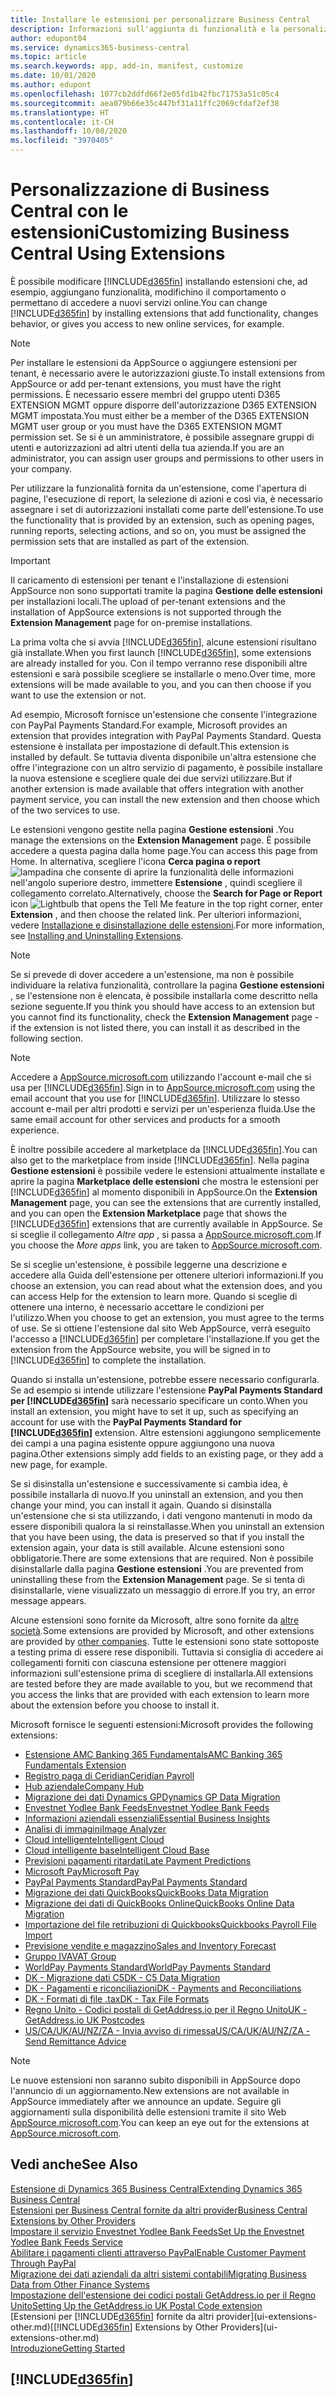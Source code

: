 ```yaml
---
title: Installare le estensioni per personalizzare Business Central
description: Informazioni sull'aggiunta di funzionalità e la personalizzazione di Business Central tramite l'installazione delle estensioni.
author: edupont04
ms.service: dynamics365-business-central
ms.topic: article
ms.search.keywords: app, add-in, manifest, customize
ms.date: 10/01/2020
ms.author: edupont
ms.openlocfilehash: 1077cb2ddfd66f2e05fd1b42fbc71753a51c05c4
ms.sourcegitcommit: aea079b66e35c447bf31a11ffc2069cfdaf2ef38
ms.translationtype: HT
ms.contentlocale: it-CH
ms.lasthandoff: 10/08/2020
ms.locfileid: "3970405"
---
```

# <a name="customizing-business-central-using-extensions"></a><span data-ttu-id="cffa9-103">Personalizzazione di Business Central con le estensioni</span><span class="sxs-lookup"><span data-stu-id="cffa9-103">Customizing Business Central Using Extensions</span></span>

<span data-ttu-id="cffa9-104">È possibile modificare [!INCLUDE[d365fin](includes/d365fin_md.md)] installando estensioni che, ad esempio, aggiungano funzionalità, modifichino il comportamento o permettano di accedere a nuovi servizi online.</span><span class="sxs-lookup"><span data-stu-id="cffa9-104">You can change [!INCLUDE[d365fin](includes/d365fin_md.md)] by installing extensions that add functionality, changes behavior, or gives you access to new online services, for example.</span></span>

> [!NOTE]
> <span data-ttu-id="cffa9-105">Per installare le estensioni da AppSource o aggiungere estensioni per tenant, è necessario avere le autorizzazioni giuste.</span><span class="sxs-lookup"><span data-stu-id="cffa9-105">To install extensions from AppSource or add per-tenant extensions, you must have the right permissions.</span></span> <span data-ttu-id="cffa9-106">È necessario essere membri del gruppo utenti D365 EXTENSION MGMT oppure disporre dell'autorizzazione D365 EXTENSION MGMT impostata.</span><span class="sxs-lookup"><span data-stu-id="cffa9-106">You must either be a member of the D365 EXTENSION MGMT user group or you must have the D365 EXTENSION MGMT permission set.</span></span> <span data-ttu-id="cffa9-107">Se si è un amministratore, è possibile assegnare gruppi di utenti e autorizzazioni ad altri utenti della tua azienda.</span><span class="sxs-lookup"><span data-stu-id="cffa9-107">If you are an administrator, you can assign user groups and permissions to other users in your company.</span></span>

<span data-ttu-id="cffa9-108">Per utilizzare la funzionalità fornita da un'estensione, come l'apertura di pagine, l'esecuzione di report, la selezione di azioni e così via, è necessario assegnare i set di autorizzazioni installati come parte dell'estensione.</span><span class="sxs-lookup"><span data-stu-id="cffa9-108">To use the functionality that is provided by an extension, such as opening pages, running reports, selecting actions, and so on, you must be assigned the permission sets that are installed as part of the extension.</span></span>

> [!IMPORTANT]  
> <span data-ttu-id="cffa9-109">Il caricamento di estensioni per tenant e l'installazione di estensioni AppSource non sono supportati tramite la pagina **Gestione delle estensioni** per installazioni locali.</span><span class="sxs-lookup"><span data-stu-id="cffa9-109">The upload of per-tenant extensions and the installation of AppSource extensions is not supported through the **Extension Management** page for on-premise installations.</span></span>

<span data-ttu-id="cffa9-110">La prima volta che si avvia [!INCLUDE[d365fin](includes/d365fin_md.md)], alcune estensioni risultano già installate.</span><span class="sxs-lookup"><span data-stu-id="cffa9-110">When you first launch [!INCLUDE[d365fin](includes/d365fin_md.md)], some extensions are already installed for you.</span></span> <span data-ttu-id="cffa9-111">Con il tempo verranno rese disponibili altre estensioni e sarà possibile scegliere se installarle o meno.</span><span class="sxs-lookup"><span data-stu-id="cffa9-111">Over time, more extensions will be made available to you, and you can then choose if you want to use the extension or not.</span></span>

<span data-ttu-id="cffa9-112">Ad esempio, Microsoft fornisce un'estensione che consente l'integrazione con PayPal Payments Standard.</span><span class="sxs-lookup"><span data-stu-id="cffa9-112">For example, Microsoft provides an extension that provides integration with PayPal Payments Standard.</span></span> <span data-ttu-id="cffa9-113">Questa estensione è installata per impostazione di default.</span><span class="sxs-lookup"><span data-stu-id="cffa9-113">This extension is installed by default.</span></span>
<span data-ttu-id="cffa9-114">Se tuttavia diventa disponibile un'altra estensione che offre l'integrazione con un altro servizio di pagamento, è possibile installare la nuova estensione e scegliere quale dei due servizi utilizzare.</span><span class="sxs-lookup"><span data-stu-id="cffa9-114">But if another extension is made available that offers integration with another payment service, you can install the new extension and then choose which of the two services to use.</span></span>  

<span data-ttu-id="cffa9-115">Le estensioni vengono gestite nella pagina **Gestione estensioni** .</span><span class="sxs-lookup"><span data-stu-id="cffa9-115">You manage the extensions on the **Extension Management** page.</span></span> <span data-ttu-id="cffa9-116">È possibile accedere a questa pagina dalla home page.</span><span class="sxs-lookup"><span data-stu-id="cffa9-116">You can access this page from Home.</span></span> <span data-ttu-id="cffa9-117">In alternativa, scegliere l'icona **Cerca pagina o report** ![lampadina che consente di aprire la funzionalità delle informazioni](media/ui-search/search_small.png "Informazioni sull'operazione che si desidera eseguire") nell'angolo superiore destro, immettere **Estensione** , quindi scegliere il collegamento correlato.</span><span class="sxs-lookup"><span data-stu-id="cffa9-117">Alternatively, choose the **Search for Page or Report** icon ![Lightbulb that opens the Tell Me feature](media/ui-search/search_small.png "Tell me what you want to do") in the top right corner, enter **Extension** , and then choose the related link.</span></span> <span data-ttu-id="cffa9-118">Per ulteriori informazioni, vedere [Installazione e disinstallazione delle estensioni](ui-extensions-install-uninstall.md).</span><span class="sxs-lookup"><span data-stu-id="cffa9-118">For more information, see [Installing and Uninstalling Extensions](ui-extensions-install-uninstall.md).</span></span>

> [!NOTE]  
> <span data-ttu-id="cffa9-119">Se si prevede di dover accedere a un'estensione, ma non è possibile individuare la relativa funzionalità, controllare la pagina **Gestione estensioni** , se l'estensione non è elencata, è possibile installarla come descritto nella sezione seguente.</span><span class="sxs-lookup"><span data-stu-id="cffa9-119">If you think you should have access to an extension but you cannot find its functionality, check the **Extension Management** page - if the extension is not listed there, you can install it as described in the following section.</span></span>  

> [!NOTE]  
> <span data-ttu-id="cffa9-120">Accedere a [AppSource.microsoft.com](https://appsource.microsoft.com/) utilizzando l'account e-mail che si usa per [!INCLUDE[d365fin](includes/d365fin_md.md)].</span><span class="sxs-lookup"><span data-stu-id="cffa9-120">Sign in to [AppSource.microsoft.com](https://appsource.microsoft.com/) using the email account that you use for [!INCLUDE[d365fin](includes/d365fin_md.md)].</span></span> <span data-ttu-id="cffa9-121">Utilizzare lo stesso account e-mail per altri prodotti e servizi per un'esperienza fluida.</span><span class="sxs-lookup"><span data-stu-id="cffa9-121">Use the same email account for other services and products for a smooth experience.</span></span>  

<span data-ttu-id="cffa9-122">È inoltre possibile accedere al marketplace da [!INCLUDE[d365fin](includes/d365fin_md.md)].</span><span class="sxs-lookup"><span data-stu-id="cffa9-122">You can also get to the marketplace from inside [!INCLUDE[d365fin](includes/d365fin_md.md)].</span></span> <span data-ttu-id="cffa9-123">Nella pagina **Gestione estensioni** è possibile vedere le estensioni attualmente installate e aprire la pagina **Marketplace delle estensioni** che mostra le estensioni per [!INCLUDE[d365fin](includes/d365fin_md.md)] al momento disponibili in AppSource.</span><span class="sxs-lookup"><span data-stu-id="cffa9-123">On the **Extension Management** page, you can see the extensions that are currently installed, and you can open the **Extension Marketplace** page that shows the [!INCLUDE[d365fin](includes/d365fin_md.md)] extensions that are currently available in AppSource.</span></span> <span data-ttu-id="cffa9-124">Se si sceglie il collegamento *Altre app* , si passa a [AppSource.microsoft.com](https://appsource.microsoft.com/marketplace/apps?product=dynamics-365%3Bdynamics-365-business-central&page=1).</span><span class="sxs-lookup"><span data-stu-id="cffa9-124">If you choose the *More apps* link, you are taken to [AppSource.microsoft.com](https://appsource.microsoft.com/marketplace/apps?product=dynamics-365%3Bdynamics-365-business-central&page=1).</span></span>  

<span data-ttu-id="cffa9-125">Se si sceglie un'estensione, è possibile leggerne una descrizione e accedere alla Guida dell'estensione per ottenere ulteriori informazioni.</span><span class="sxs-lookup"><span data-stu-id="cffa9-125">If you choose an extension, you can read about what the extension does, and you can access Help for the extension to learn more.</span></span> <span data-ttu-id="cffa9-126">Quando si sceglie di ottenere una interno, è necessario accettare le condizioni per l'utilizzo.</span><span class="sxs-lookup"><span data-stu-id="cffa9-126">When you choose to get an extension, you must agree to the terms of use.</span></span> <span data-ttu-id="cffa9-127">Se si ottiene l'estensione dal sito Web AppSource, verrà eseguito l'accesso a [!INCLUDE[d365fin](includes/d365fin_md.md)] per completare l'installazione.</span><span class="sxs-lookup"><span data-stu-id="cffa9-127">If you get the extension from the AppSource website, you will be signed in to [!INCLUDE[d365fin](includes/d365fin_md.md)] to complete the installation.</span></span>  

<span data-ttu-id="cffa9-128">Quando si installa un'estensione, potrebbe essere necessario configurarla. Se ad esempio si intende utilizzare l'estensione **PayPal Payments Standard per [!INCLUDE[d365fin](includes/d365fin_md.md)]** sarà necessario specificare un conto.</span><span class="sxs-lookup"><span data-stu-id="cffa9-128">When you install an extension, you might have to set it up, such as specifying an account for use with the **PayPal Payments Standard for [!INCLUDE[d365fin](includes/d365fin_md.md)]** extension.</span></span>
<span data-ttu-id="cffa9-129">Altre estensioni aggiungono semplicemente dei campi a una pagina esistente oppure aggiungono una nuova pagina.</span><span class="sxs-lookup"><span data-stu-id="cffa9-129">Other extensions simply add fields to an existing page, or they add a new page, for example.</span></span>   

<span data-ttu-id="cffa9-130">Se si disinstalla un'estensione e successivamente si cambia idea, è possibile installarla di nuovo.</span><span class="sxs-lookup"><span data-stu-id="cffa9-130">If you uninstall an extension, and you then change your mind, you can install it again.</span></span> <span data-ttu-id="cffa9-131">Quando si disinstalla un'estensione che si sta utilizzando, i dati vengono mantenuti in modo da essere disponibili qualora la si reinstallasse.</span><span class="sxs-lookup"><span data-stu-id="cffa9-131">When you uninstall an extension that you have been using, the data is preserved so that if you install the extension again, your data is still available.</span></span> <span data-ttu-id="cffa9-132">Alcune estensioni sono obbligatorie.</span><span class="sxs-lookup"><span data-stu-id="cffa9-132">There are some extensions that are required.</span></span> <span data-ttu-id="cffa9-133">Non è possibile disinstallarle dalla pagina **Gestione estensioni** .</span><span class="sxs-lookup"><span data-stu-id="cffa9-133">You are prevented from uninstalling these from the **Extension Management** page.</span></span> <span data-ttu-id="cffa9-134">Se si tenta di disinstallarle, viene visualizzato un messaggio di errore.</span><span class="sxs-lookup"><span data-stu-id="cffa9-134">If you try, an error message appears.</span></span>  

<span data-ttu-id="cffa9-135">Alcune estensioni sono fornite da Microsoft, altre sono fornite da [altre società](ui-extensions-other.md).</span><span class="sxs-lookup"><span data-stu-id="cffa9-135">Some extensions are provided by Microsoft, and other extensions are provided by [other companies](ui-extensions-other.md).</span></span> <span data-ttu-id="cffa9-136">Tutte le estensioni sono state sottoposte a testing prima di essere rese disponibili. Tuttavia si consiglia di accedere ai collegamenti forniti con ciascuna estensione per ottenere maggiori informazioni sull'estensione prima di scegliere di installarla.</span><span class="sxs-lookup"><span data-stu-id="cffa9-136">All extensions are tested before they are made available to you, but we recommend that you access the links that are provided with each extension to learn more about the extension before you choose to install it.</span></span>  

<span data-ttu-id="cffa9-137">Microsoft fornisce le seguenti estensioni:</span><span class="sxs-lookup"><span data-stu-id="cffa9-137">Microsoft provides the following extensions:</span></span>  

* [<span data-ttu-id="cffa9-138">Estensione AMC Banking 365 Fundamentals</span><span class="sxs-lookup"><span data-stu-id="cffa9-138">AMC Banking 365 Fundamentals Extension</span></span>](ui-extensions-amc-banking.md)
* [<span data-ttu-id="cffa9-139">Registro paga di Ceridian</span><span class="sxs-lookup"><span data-stu-id="cffa9-139">Ceridian Payroll</span></span>](ui-extensions-ceridian-payroll.md)
* [<span data-ttu-id="cffa9-140">Hub aziendale</span><span class="sxs-lookup"><span data-stu-id="cffa9-140">Company Hub</span></span>](ui-extensions-company-hub.md)  
* [<span data-ttu-id="cffa9-141">Migrazione dei dati Dynamics GP</span><span class="sxs-lookup"><span data-stu-id="cffa9-141">Dynamics GP Data Migration</span></span>](ui-extensions-dynamicsgp-data-migration.md)
* [<span data-ttu-id="cffa9-142">Envestnet Yodlee Bank Feeds</span><span class="sxs-lookup"><span data-stu-id="cffa9-142">Envestnet Yodlee Bank Feeds</span></span>](ui-extensions-yodlee-bank-feeds.md)
* [<span data-ttu-id="cffa9-143">Informazioni aziendali essenziali</span><span class="sxs-lookup"><span data-stu-id="cffa9-143">Essential Business Insights</span></span>](ui-extensions-essential-business-insights.md)
* [<span data-ttu-id="cffa9-144">Analisi di immagini</span><span class="sxs-lookup"><span data-stu-id="cffa9-144">Image Analyzer</span></span>](ui-extensions-image-analyzer.md)
* [<span data-ttu-id="cffa9-145">Cloud intelligente</span><span class="sxs-lookup"><span data-stu-id="cffa9-145">Intelligent Cloud</span></span>](ui-extensions-data-replication.md)
* [<span data-ttu-id="cffa9-146">Cloud intelligente base</span><span class="sxs-lookup"><span data-stu-id="cffa9-146">Intelligent Cloud Base</span></span>](ui-extensions-intelligent-cloud.md)  
* [<span data-ttu-id="cffa9-147">Previsioni pagamenti ritardati</span><span class="sxs-lookup"><span data-stu-id="cffa9-147">Late Payment Predictions</span></span>](ui-extensions-late-payment-prediction.md)
* [<span data-ttu-id="cffa9-148">Microsoft Pay</span><span class="sxs-lookup"><span data-stu-id="cffa9-148">Microsoft Pay</span></span>](ui-extensions-microsoft-pay-payments.md)
* [<span data-ttu-id="cffa9-149">PayPal Payments Standard</span><span class="sxs-lookup"><span data-stu-id="cffa9-149">PayPal Payments Standard</span></span>](ui-extensions-paypal-payments-standard.md)
* [<span data-ttu-id="cffa9-150">Migrazione dei dati QuickBooks</span><span class="sxs-lookup"><span data-stu-id="cffa9-150">QuickBooks Data Migration</span></span>](ui-extensions-quickbooks-data-migration.md)
* [<span data-ttu-id="cffa9-151">Migrazione dei dati di QuickBooks Online</span><span class="sxs-lookup"><span data-stu-id="cffa9-151">QuickBooks Online Data Migration</span></span>](ui-extensions-quickbooks-online-data-migration.md)
* [<span data-ttu-id="cffa9-152">Importazione del file retribuzioni di Quickbooks</span><span class="sxs-lookup"><span data-stu-id="cffa9-152">Quickbooks Payroll File Import</span></span>](ui-extensions-quickbooks-payroll.md)
* [<span data-ttu-id="cffa9-153">Previsione vendite e magazzino</span><span class="sxs-lookup"><span data-stu-id="cffa9-153">Sales and Inventory Forecast</span></span>](ui-extensions-sales-forecast.md)
* [<span data-ttu-id="cffa9-154">Gruppo IVA</span><span class="sxs-lookup"><span data-stu-id="cffa9-154">VAT Group</span></span>](ui-extensions-vat-group.md)
* [<span data-ttu-id="cffa9-155">WorldPay Payments Standard</span><span class="sxs-lookup"><span data-stu-id="cffa9-155">WorldPay Payments Standard</span></span>](ui-extensions-worldpay-payments-standard.md)
* [<span data-ttu-id="cffa9-156">DK - Migrazione dati C5</span><span class="sxs-lookup"><span data-stu-id="cffa9-156">DK - C5 Data Migration</span></span>](ui-extensions-c5-data-migration.md)
* [<span data-ttu-id="cffa9-157">DK - Pagamenti e riconciliazioni</span><span class="sxs-lookup"><span data-stu-id="cffa9-157">DK - Payments and Reconciliations</span></span>](ui-extensions-payments-reconciliation-formats-dk.md)
* [<span data-ttu-id="cffa9-158">DK - Formati di file .tax</span><span class="sxs-lookup"><span data-stu-id="cffa9-158">DK - Tax File Formats</span></span>](ui-extensions-tax-file-formats-dk.md)
* [<span data-ttu-id="cffa9-159">Regno Unito - Codici postali di GetAddress.io per il Regno Unito</span><span class="sxs-lookup"><span data-stu-id="cffa9-159">UK - GetAddress.io UK Postcodes</span></span>](ui-extensions-getaddressio.md)
* [<span data-ttu-id="cffa9-160">US/CA/UK/AU/NZ/ZA - Invia avviso di rimessa</span><span class="sxs-lookup"><span data-stu-id="cffa9-160">US/CA/UK/AU/NZ/ZA - Send Remittance Advice</span></span>](ui-extensions-send-remittance-advice.md)

> [!NOTE]  
> <span data-ttu-id="cffa9-161">Le nuove estensioni non saranno subito disponibili in AppSource dopo l'annuncio di un aggiornamento.</span><span class="sxs-lookup"><span data-stu-id="cffa9-161">New extensions are not available in AppSource immediately after we announce an update.</span></span> <span data-ttu-id="cffa9-162">Seguire gli aggiornamenti sulla disponibilità delle estensioni tramite il sito Web [AppSource.microsoft.com](https://appsource.microsoft.com/marketplace/apps?product=dynamics-365%3Bdynamics-365-business-central&page=1).</span><span class="sxs-lookup"><span data-stu-id="cffa9-162">You can keep an eye out for the extensions at [AppSource.microsoft.com](https://appsource.microsoft.com/marketplace/apps?product=dynamics-365%3Bdynamics-365-business-central&page=1).</span></span>

## <a name="see-also"></a><span data-ttu-id="cffa9-163">Vedi anche</span><span class="sxs-lookup"><span data-stu-id="cffa9-163">See Also</span></span>

[<span data-ttu-id="cffa9-164">Estensione di Dynamics 365 Business Central</span><span class="sxs-lookup"><span data-stu-id="cffa9-164">Extending Dynamics 365 Business Central</span></span>](about-develop-extensions.md)  
[<span data-ttu-id="cffa9-165">Estensioni per Business Central fornite da altri provider</span><span class="sxs-lookup"><span data-stu-id="cffa9-165">Business Central Extensions by Other Providers</span></span>](ui-extensions-other.md)  
[<span data-ttu-id="cffa9-166">Impostare il servizio Envestnet Yodlee Bank Feeds</span><span class="sxs-lookup"><span data-stu-id="cffa9-166">Set Up the Envestnet Yodlee Bank Feeds Service</span></span>](bank-how-setup-bank-statement-service.md)  
[<span data-ttu-id="cffa9-167">Abilitare i pagamenti clienti attraverso PayPal</span><span class="sxs-lookup"><span data-stu-id="cffa9-167">Enable Customer Payment Through PayPal</span></span>](sales-how-enable-payment-service-extensions.md)  
[<span data-ttu-id="cffa9-168">Migrazione dei dati aziendali da altri sistemi contabili</span><span class="sxs-lookup"><span data-stu-id="cffa9-168">Migrating Business Data from Other Finance Systems</span></span>](across-import-data-configuration-packages.md)  
[<span data-ttu-id="cffa9-169">Impostazione dell'estensione dei codici postali GetAddress.io per il Regno Unito</span><span class="sxs-lookup"><span data-stu-id="cffa9-169">Setting Up the GetAddress.io UK Postal Code extension</span></span>](LocalFunctionality/UnitedKingdom/uk-setup-postal-code-service.md)  
<span data-ttu-id="cffa9-170">[Estensioni per [!INCLUDE[d365fin](includes/d365fin_md.md)] fornite da altri provider](ui-extensions-other.md)</span><span class="sxs-lookup"><span data-stu-id="cffa9-170">[[!INCLUDE[d365fin](includes/d365fin_md.md)] Extensions by Other Providers](ui-extensions-other.md)</span></span>  
[<span data-ttu-id="cffa9-171">Introduzione</span><span class="sxs-lookup"><span data-stu-id="cffa9-171">Getting Started</span></span>](product-get-started.md)  

## [!INCLUDE[d365fin](includes/free_trial_md.md)]  
